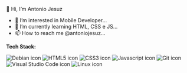  👋 Hi, I’m Antonio Jesuz
- 👀 I’m interested in Mobile Developer...
- 🌱 I’m currently learning HTML, CSS e JS...
- 📫 How to reach me @antoniojesuz...

<!---
walkingblack/walkingblack is a ✨ special ✨ repository because its `README.md` (this file) appears on your GitHub profile.
You can click the Preview link to take a look at your changes.
--->

<p> <strong>Tech Stack: </strong></p>

<span>
<img widht="50px" src="https://img.shields.io/badge/Debian-A81D33?style=for-the-badge&logo=debian&logoColor=white" alt="Debian icon" /> 
<img widht="50px" src="https://img.shields.io/badge/HTML5-E34F26?style=for-the-badge&logo=html5&logoColor=white" alt="HTML5 icon" />
<img widht="50px" src="https://img.shields.io/badge/CSS3-1572B6?style=for-the-badge&logo=css3&logoColor=white" alt="CSS3 icon" />
<img widht="50px" src="https://img.shields.io/badge/JavaScript-F7DF1E?style=for-the-badge&logo=javascript&logoColor=black" alt="Javascript icon" />
<img widht="50px" src="https://img.shields.io/badge/GIT-E44C30?style=for-the-badge&logo=git&logoColor=white" alt="Git icon" />
<img widht="50px" src="https://img.shields.io/badge/Visual_Studio_Code-0078D4?style=for-the-badge&logo=visual%20studio%20code&logoColor=white" alt="Visual Studio Code icon" />
<img widht="50px" src="" alt="Linux icon" />
</span>


